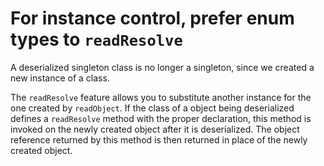 # For instance control, prefer enum types to <code>readResolve</code>

A deserialized singleton class is no longer a singleton, since we created a new instance of a class. 

The <code>readResolve</code> feature allows you to substitute another instance for the one created by <code>readObject</code>. If the class of a  object being deserialized defines a <code>readResolve</code> method with the proper declaration, this method is invoked on the newly created object after it is deserialized. The object reference returned by this method is then returned in place of the newly created object. 